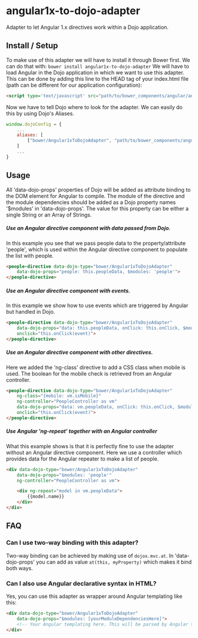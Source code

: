 # angular1x-to-dojo-adapter
Adapter to let Angular 1.x directives work within a Dojo application.
## Install / Setup
To make use of this adapter we will have to install it through Bower first. We can do that with: ```bower install angular1x-to-dojo-adapter```
We will have to load Angular in the Dojo application in which we want to use this adapter. This can be done by adding this line to the HEAD tag of your index.html file (path can be different for our application configuration):
```html
<script type='text/javascript' src="path/to/bower_components/angular/angular.min.js.js"></script>
```
Now we have to tell Dojo where to look for the adapter. We can easily do this by using Dojo's Aliases.
```js
window.dojoConfig = {
    ...
    aliases: [
        ["bower/Angular1xToDojoAdapter", "path/to/bower_components/angular1x-to-dojo-adapter/dist/angular1x-to-dojo-adapter.min"]
    ]
    ...
}
```
## Usage
All 'data-dojo-props' properties of Dojo will be added as attribute binding to the DOM element for Angular to compile. The module of the directive and the module dependencies should be added as a Dojo property names '$modules' in 'data-dojo-props'. The value for this property can be either a single String or an Array of Strings.
##### Use an Angular directive component with data passed from Dojo.
In this example you see that we pass people data to the property/attribute 'people', which is used within the Angular directive component to populate the list with people.
```html
<people-directive data-dojo-type="bower/Angular1xToDojoAdapter"
	data-dojo-props="people: this.peopleData, $modules: 'people'">
</people-directive>
```
##### Use an Angular directive component with events.
In this example we show how to use events which are triggered by Angular but handled in Dojo.
```html
<people-directive data-dojo-type="bower/Angular1xToDojoAdapter"
	data-dojo-props="data: this.peopleData, onClick: this.onClick, $modules: 'people'"
	onclick="this.onClick(event)">
</people-directive>
```
##### Use an Angular directive component with other directives.
Here we added the 'ng-class' directive to add a CSS class when mobile is used. The boolean for the mobile check is retrieved from an Angular controller.
```html
<people-directive data-dojo-type="bower/Angular1xToDojoAdapter"
    ng-class="{mobile: vm.isMobile}"
    ng-controller="PeopleController as vm"
	data-dojo-props="data: vm.peopleData, onClick: this.onClick, $modules: 'people'"
	onclick="this.onClick(event)">
</people-directive>
```
##### Use Angular 'ng-repeat' together with an Angular controller
What this example shows is that it is perfectly fine to use the adapter without an Angular directive component. Here we use a controller which provides data for the Angular repeater to make a list of people.
```html
<div data-dojo-type="bower/Angular1xToDojoAdapter"
    data-dojo-props="$modules: 'people'"
    ng-controller="PeopleController as vm">

    <div ng-repeat="model in vm.peopleData">
        {{model.name}}
    </div>
</div>
```
## FAQ
### Can I use two-way binding with this adapter?
Two-way binding can be achieved by making use of ```dojox.mvc.at```. In 'data-dojo-props' you can add as value ```at(this, myProperty)``` which makes it bind both ways.
### Can I also use Angular declarative syntax in HTML?
Yes, you can use this adapter as wrapper around Angular templating like this:
```html
<div data-dojo-type="bower/Angular1xToDojoAdapter"
    data-dojo-props="$modules: [yourModuleDependenciesHere]">
    <!-- Your Angular templating here. This will be parsed by Angular together with the adapter node -->
</div>
```
